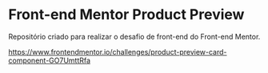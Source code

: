 # Front-end Mentor Product Preview

Repositório criado para realizar o desafio de front-end do Front-end Mentor.

https://www.frontendmentor.io/challenges/product-preview-card-component-GO7UmttRfa
